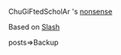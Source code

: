 

ChuGiFtedScholAr 's [nonsense](https://ChuGiFtedScholAr.github.io/nonsense)

Based on  [Slash](https://github.com/mastermay/Slash)

posts=>Backup

